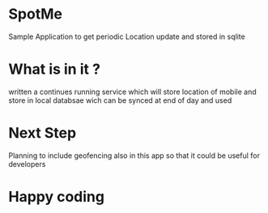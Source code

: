 # SpotMe
Sample Application to get periodic Location update and stored in sqlite

# What is in it ?
written a continues running service which will store location of mobile and store 
in local databsae wich can be synced at end of day and used 

# Next Step
Planning to include geofencing also in this app so that it could be useful for developers

# Happy coding




